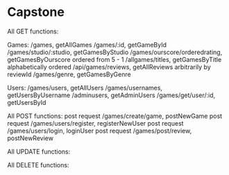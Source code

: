# Capstone
All GET functions:

Games:
    /games, getAllGames
    /games/:id, getGameById
    /games/studio/:studio, getGamesByStudio
    /games/ourscore/orderedrating, getGamesByOurscore ordered from 5 - 1 
    /allgames/titles, getGamesByTitle alphabetically ordered
    /api/games/reviews, getAllReviews arbitrarily by reviewId
    /games/genre, getGamesByGenre

Users:
    /games/users, getAllUsers
    /games/usernames, getUsersByUsername
    /adminusers, getAdminUsers
    /games/get/user/:id, getUsersById

All POST functions:
    post request /games/create/game, postNewGame
    post request /games/users/register, registerNewUser
    post request /games/users/login, loginUser
    post request /games/post/review, postNewReview


All UPDATE functions:


All DELETE functions:
